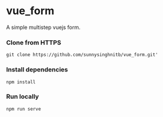 # vue_form
A simple multistep vuejs form.

### Clone from HTTPS
```
git clone https://github.com/sunnysinghnitb/vue_form.git'
```

### Install dependencies
```
npm install
```

### Run locally
```
npm run serve
```
